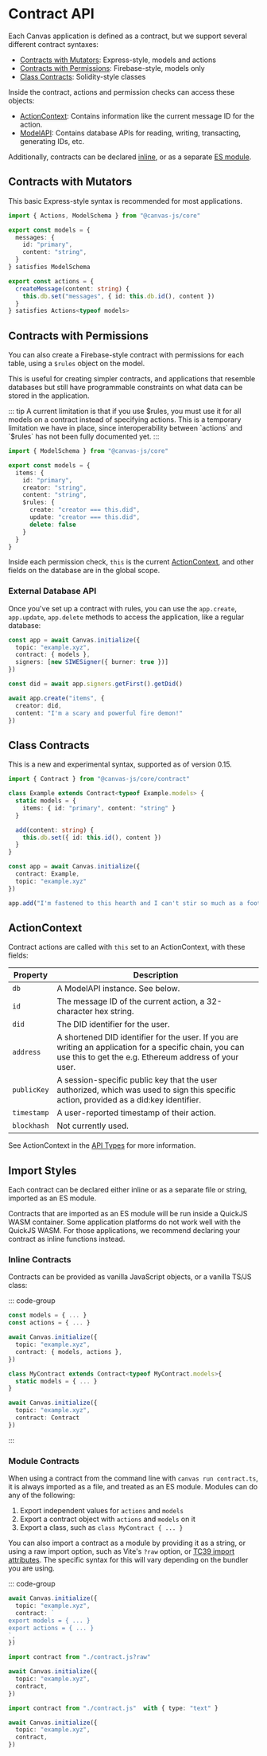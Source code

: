# Contract API

Each Canvas application is defined as a contract, but we support several different contract syntaxes:

* [Contracts with Mutators](#contracts-with-mutators): Express-style, models and actions
* [Contracts with Permissions](#contracts-with-permissions): Firebase-style, models only
* [Class Contracts](#class-contracts): Solidity-style classes

Inside the contract, actions and permission checks can access these objects:

* [ActionContext](#actioncontext): Contains information like the current message ID for the action.
* [ModelAPI](./model.md#modelapi): Contains database APIs for reading, writing, transacting, generating IDs, etc.

Additionally, contracts can be declared [inline](#inline-contracts), or as a separate [ES module](#module-contracts).

## Contracts with Mutators

This basic Express-style syntax is recommended for most applications.

```ts
import { Actions, ModelSchema } from "@canvas-js/core"

export const models = {
  messages: {
    id: "primary",
    content: "string",
  }
} satisfies ModelSchema

export const actions = {
  createMessage(content: string) {
    this.db.set("messages", { id: this.db.id(), content })
  }
} satisfies Actions<typeof models>
```

## Contracts with Permissions

You can also create a Firebase-style contract with permissions for each table, using a `$rules` object on the model.

This is useful for creating simpler contracts, and applications that resemble databases but still have programmable constraints on what data can be stored in the application.

::: tip
A current limitation is that if you use $rules, you must use it for all models on a contract instead of specifying actions. This is a temporary limitation we have in place, since interoperability between `actions` and `$rules` has not been fully documented yet.
:::

```ts
import { ModelSchema } from "@canvas-js/core"

export const models = {
  items: {
    id: "primary",
    creator: "string",
    content: "string",
    $rules: {
      create: "creator === this.did",
      update: "creator === this.did",
      delete: false
    }
  }
}
```

Inside each permission check, `this` is the current [ActionContext](#actioncontext), and other fields on the database are in the global scope.

### External Database API

Once you've set up a contract with rules, you can use the `app.create`, `app.update`, `app.delete` methods to access the application, like a regular database:

```ts
const app = await Canvas.initialize({
  topic: "example.xyz",
  contract: { models },
  signers: [new SIWESigner({ burner: true })]
})

const did = await app.signers.getFirst().getDid()

await app.create("items", {
  creator: did,
  content: "I'm a scary and powerful fire demon!"
})
```

## Class Contracts

This is a new and experimental syntax, supported as of version 0.15.

```ts
import { Contract } from "@canvas-js/core/contract"

class Example extends Contract<typeof Example.models> {
  static models = {
    items: { id: "primary", content: "string" }
  }

  add(content: string) {
    this.db.set({ id: this.id(), content })
  }
}

const app = await Canvas.initialize({
  contract: Example,
  topic: "example.xyz"
})

app.add("I'm fastened to this hearth and I can't stir so much as a foot away.")
```

## ActionContext

Contract actions are called with `this` set to an ActionContext, with these fields:

| Property | Description |
|----------|-------------|
| `db` | A ModelAPI instance. See below. |
| `id` | The message ID of the current action, a 32-character hex string. |
| `did` | The DID identifier for the user. |
| `address` | A shortened DID identifier for the user. If you are writing an application for a specific chain, you can use this to get the e.g. Ethereum address of your user. |
| `publicKey` | A session-specific public key that the user authorized, which was used to sign this specific action, provided as a did:key identifier. |
| `timestamp` | A user-reported timestamp of their action. |
| `blockhash` | Not currently used. |

See ActionContext in the [API Types](../api/core.md#api) for more information.

## Import Styles

Each contract can be declared either inline or as a separate file or string, imported as an ES module.

Contracts that are imported as an ES module will be run inside a QuickJS WASM container. Some application platforms do not work well with the QuickJS WASM. For those applications, we recommend declaring your contract as inline functions instead.

### Inline Contracts

Contracts can be provided as vanilla JavaScript objects, or a vanilla TS/JS class:

::: code-group

```ts [Function Contract]
const models = { ... }
const actions = { ... }

await Canvas.initialize({
  topic: "example.xyz",
  contract: { models, actions },
})
```

```ts [Class Contract]
class MyContract extends Contract<typeof MyContract.models>{
  static models = { ... }
}

await Canvas.initialize({
  topic: "example.xyz",
  contract: Contract
})
```

:::

### Module Contracts

When using a contract from the command line with `canvas run contract.ts`, it is always imported as a file, and treated as an ES module. Modules can do any of the following:

1. Export independent values for `actions` and `models`
2. Export a contract object with `actions` and `models` on it
3. Export a class, such as `class MyContract { ... }`

You can also import a contract as a module by providing it as a string, or using a raw import option, such as Vite's `?raw` option, or [TC39 import attributes](https://github.com/tc39/proposal-import-attributes?tab=readme-ov-file#import-attributes). The specific syntax for this will vary depending on the bundler you are using.

::: code-group

```ts [String Contract]
await Canvas.initialize({
  topic: "example.xyz",
  contract: `
export models = { ... }
export actions = { ... }
`,
})
```

```ts [ES Module with Vite]
import contract from "./contract.js?raw"

await Canvas.initialize({
  topic: "example.xyz",
  contract,
})
```

```ts [ES Module with Import Attributes]
import contract from "./contract.js"  with { type: "text" }

await Canvas.initialize({
  topic: "example.xyz",
  contract,
})
```
